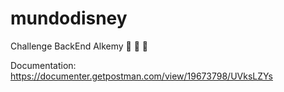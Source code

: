 # mundodisney
Challenge BackEnd Alkemy
 🚀 🚀 🚀 

 Documentation:
https://documenter.getpostman.com/view/19673798/UVksLZYs
